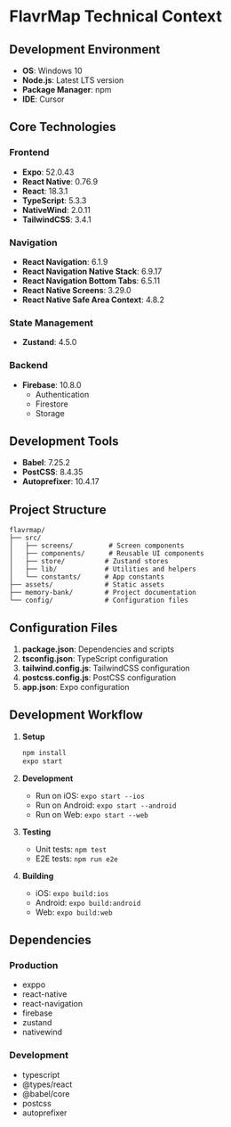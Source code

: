 # FlavrMap Technical Context

## Development Environment
- **OS**: Windows 10
- **Node.js**: Latest LTS version
- **Package Manager**: npm
- **IDE**: Cursor

## Core Technologies
### Frontend
- **Expo**: 52.0.43
- **React Native**: 0.76.9
- **React**: 18.3.1
- **TypeScript**: 5.3.3
- **NativeWind**: 2.0.11
- **TailwindCSS**: 3.4.1

### Navigation
- **React Navigation**: 6.1.9
- **React Navigation Native Stack**: 6.9.17
- **React Navigation Bottom Tabs**: 6.5.11
- **React Native Screens**: 3.29.0
- **React Native Safe Area Context**: 4.8.2

### State Management
- **Zustand**: 4.5.0

### Backend
- **Firebase**: 10.8.0
  - Authentication
  - Firestore
  - Storage

## Development Tools
- **Babel**: 7.25.2
- **PostCSS**: 8.4.35
- **Autoprefixer**: 10.4.17

## Project Structure
```
flavrmap/
├── src/
│   ├── screens/         # Screen components
│   ├── components/      # Reusable UI components
│   ├── store/          # Zustand stores
│   ├── lib/            # Utilities and helpers
│   └── constants/      # App constants
├── assets/             # Static assets
├── memory-bank/        # Project documentation
└── config/             # Configuration files
```

## Configuration Files
1. **package.json**: Dependencies and scripts
2. **tsconfig.json**: TypeScript configuration
3. **tailwind.config.js**: TailwindCSS configuration
4. **postcss.config.js**: PostCSS configuration
5. **app.json**: Expo configuration

## Development Workflow
1. **Setup**
   ```bash
   npm install
   expo start
   ```

2. **Development**
   - Run on iOS: `expo start --ios`
   - Run on Android: `expo start --android`
   - Run on Web: `expo start --web`

3. **Testing**
   - Unit tests: `npm test`
   - E2E tests: `npm run e2e`

4. **Building**
   - iOS: `expo build:ios`
   - Android: `expo build:android`
   - Web: `expo build:web`

## Dependencies
### Production
- exppo
- react-native
- react-navigation
- firebase
- zustand
- nativewind

### Development
- typescript
- @types/react
- @babel/core
- postcss
- autoprefixer 